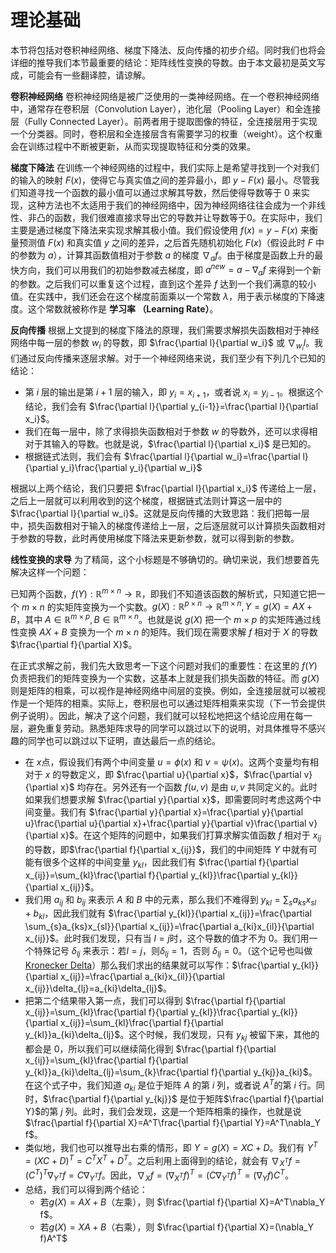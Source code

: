 # 理论基础

本节将包括对卷积神经网络、梯度下降法、反向传播的初步介绍。同时我们也将会详细的推导我们本节最重要的结论：矩阵线性变换的导数。由于本文最初是英文写成，可能会有一些翻译腔，请谅解。

**卷积神经网络** 卷积神经网络是被广泛使用的一类神经网络。在一个卷积神经网络中，通常存在卷积层（Convolution Layer），池化层（Pooling Layer）和全连接层（Fully Connected Layer）。前两者用于提取图像的特征，全连接层用于实现一个分类器。同时，卷积层和全连接层含有需要学习的权重（weight）。这个权重会在训练过程中不断被更新，从而实现提取特征和分类的效果。

**梯度下降法** 在训练一个神经网络的过程中，我们实际上是希望寻找到一个对我们的输入的映射 $F(x)$，使得它与真实值之间的差异最小，即 $y-F(x)$ 最小。尽管我们知道寻找一个函数的最小值可以通过求解其导数，然后使得导数等于 $0$ 来实现，这种方法也不太适用于我们的神经网络中，因为神经网络往往会成为一个非线性、非凸的函数，我们很难直接求导出它的导数并让导数等于$0$。在实际中，我们主要是通过梯度下降法来实现求解其极小值。我们假设使用 $f(x)=y-F(x)$ 来衡量预测值 $F(x)$ 和真实值 $y$ 之间的差异，之后首先随机初始化 $F(x)$（假设此时 $F$ 中的参数为 $a$），计算其函数值相对于参数 $a$ 的梯度 $\nabla_a f$。由于梯度是函数上升的最快方向，我们可以用我们的初始参数减去梯度，即 $a^{new}=a-\nabla_a f$ 来得到一个新的参数。之后我们可以重复这个过程，直到这个差异 $f$ 达到一个我们满意的较小值。在实践中，我们还会在这个梯度前面乘以一个常数 $\lambda$，用于表示梯度的下降速度。这个常数就被称作是 **学习率 （Learning Rate）**。

**反向传播** 根据上文提到的梯度下降法的原理，我们需要求解损失函数相对于神经网络中每一层的参数 $w_i$ 的导数，即 $\frac{\partial l}{\partial w_i}$ 或 $\nabla_{w_i}l$。我们通过反向传播来逐层求解。对于一个神经网络来说，我们至少有下列几个已知的结论：

* 第 $i$ 层的输出是第 $i+1$ 层的输入，即 $y_i=x_{i+1}$，或者说 $x_{i}=y_{i-1}$。根据这个结论，我们会有 $\frac{\partial l}{\partial y_{i-1}}=\frac{\partial l}{\partial x_i}$。
* 我们在每一层中，除了求得损失函数相对于参数 $w$ 的导数外，还可以求得相对于其输入的导数。也就是说，$\frac{\partial l}{\partial x_i}$ 是已知的。
* 根据链式法则，我们会有 $\frac{\partial l}{\partial w_i}=\frac{\partial l}{\partial y_i}\frac{\partial y_i}{\partial w_i}$

根据以上两个结论，我们只要把 $\frac{\partial l}{\partial x_i}$ 传递给上一层，之后上一层就可以利用收到的这个梯度，根据链式法则计算这一层中的 $\frac{\partial l}{\partial w_i}$。这就是反向传播的大致思路：我们把每一层中，损失函数相对于输入的梯度传递给上一层，之后逐层就可以计算损失函数相对于参数的导数，此时再使用梯度下降法来更新参数，就可以得到新的参数。

**线性变换的求导** 为了精简，这个小标题是不够确切的。确切来说，我们想要首先解决这样一个问题：

已知两个函数，$f(Y): \mathbb{R}^{m\times n}\to\mathbb{R}$，即我们不知道该函数的解析式，只知道它把一个 $m\times n$ 的实矩阵变换为一个实数。$g(X): \mathbb{R}^{p\times n}\to\mathbb{R}^{m\times n}, Y=g(X)=AX+B$，其中 $A\in\mathbb{R}^{m\times p}, B\in\mathbb{R}^{m\times n}$。也就是说 $g(X)$ 把一个 $m\times p$ 的实矩阵通过线性变换 $AX+B$ 变换为一个 $m\times n$ 的矩阵。我们现在需要求解 $f$ 相对于 $X$ 的导数 $\frac{\partial f}{\partial X}$。

在正式求解之前，我们先大致思考一下这个问题对我们的重要性：在这里的 $f(Y)$ 负责把我们的矩阵变换为一个实数，这基本上就是我们损失函数的特征。而 $g(X)$ 则是矩阵的相乘，可以视作是神经网络中间层的变换。例如，全连接层就可以被视作是一个矩阵的相乘。实际上，卷积层也可以通过矩阵相乘来实现（下一节会提供例子说明）。因此，解决了这个问题，我们就可以轻松地把这个结论应用在每一层，避免重复劳动。熟悉矩阵求导的同学可以跳过以下的说明，对具体推导不感兴趣的同学也可以跳过以下证明，直达最后一点的结论。

* 在 $x$点，假设我们有两个中间变量 $u=\phi(x)$ 和 $v=\psi(x)$。这两个变量均有相对于 $x$ 的导数定义，即 $\frac{\partial u}{\partial x}$，$\frac{\partial v}{\partial x}$ 均存在。另外还有一个函数 $f(u,v)$ 是由 $u, v$ 共同定义的。此时如果我们想要求解 $\frac{\partial y}{\partial x}$，即需要同时考虑这两个中间变量。我们有 $\frac{\partial y}{\partial x}=\frac{\partial y}{\partial u}\frac{\partial u}{\partial x}+\frac{\partial y}{\partial v}\frac{\partial v}{\partial x}$。在这个矩阵的问题中，如果我们打算求解实值函数 $f$ 相对于 $x_{ij}$ 的导数，即$\frac{\partial f}{\partial x_{ij}}$，我们的中间矩阵 $Y$ 中就有可能有很多个这样的中间变量 $y_{kl}$，因此我们有 $\frac{\partial f}{\partial x_{ij}}=\sum_{kl}\frac{\partial f}{\partial y_{kl}}\frac{\partial y_{kl}}{\partial x_{ij}}$。
* 我们用 $a_{ij}$ 和 $b_{ij}$ 来表示 $A$ 和 $B$ 中的元素，那么我们不难得到 $y_{kl}=\sum_{s}a_{ks}x_{sl}+b_{kl}$，因此我们就有 $\frac{\partial y_{kl}}{\partial x_{ij}}=\frac{\partial \sum_{s}a_{ks}x_{sl}}{\partial x_{ij}}=\frac{\partial a_{ki}x_{il}}{\partial x_{ij}}$。此时我们发现，只有当 $l=j$时，这个导数的值才不为 $0$。我们用一个特殊记号 $\delta_{lj}$ 来表示：若$l=j$，则$\delta_{lj}=1$，否则 $\delta_{lj}=0$。（这个记号也叫做 [Kronecker Delta](https://en.wikipedia.org/wiki/Kronecker_delta)）那么我们求出的结果就可以写作：$\frac{\partial y_{kl}}{\partial x_{ij}}=\frac{\partial a_{ki}x_{il}}{\partial x_{ij}}\delta_{lj}=a_{ki}\delta_{lj}$。
* 把第二个结果带入第一点，我们可以得到 $\frac{\partial f}{\partial x_{ij}}=\sum_{kl}\frac{\partial f}{\partial y_{kl}}\frac{\partial y_{kl}}{\partial x_{ij}}=\sum_{kl}\frac{\partial f}{\partial y_{kl}}a_{ki}\delta_{lj}$。这个时候，我们发现，只有 $y_{kj}$ 被留下来，其他的都会是 $0$，所以我们可以继续简化得到 $\frac{\partial f}{\partial x_{ij}}=\sum_{kl}\frac{\partial f}{\partial y_{kl}}a_{ki}\delta_{lj}=\sum_{k}\frac{\partial f}{\partial y_{kj}}a_{ki}$。在这个式子中，我们知道 $a_{ki}$ 是位于矩阵 $A$ 的第 $i$ 列，或者说 $A^T$的第 $i$ 行。同时，$\frac{\partial f}{\partial y_{kj}}$ 是位于矩阵$\frac{\partial f}{\partial Y}$的第 $j$ 列。此时，我们会发现，这是一个矩阵相乘的操作，也就是说 $\frac{\partial f}{\partial X}=A^T\frac{\partial f}{\partial Y}=A^T\nabla_Y f$。
* 类似地，我们也可以推导出右乘的情形，即 $Y=g(X)=XC+D$。我们有 $Y^T=(XC+D)^T=C^TX^T+D^T$。之后利用上面得到的结论，就会有 $\nabla_{X^T}f=(C^T)^T\nabla_{Y^T}f=C\nabla_{Y^T}f$。因此，$\nabla_{X}f=(\nabla_{X^T}f)^T=(C\nabla_{Y^T}f)^T=(\nabla_{Y}f)C^T$。
* 总结，我们可以得到两个结论：
    * 若$g(X)=AX+B$（左乘），则 $\frac{\partial f}{\partial X}=A^T\nabla_Y f$。
    * 若$g(X)=XA+B$（右乘），则 $\frac{\partial f}{\partial X}=(\nabla_Y f)A^T$